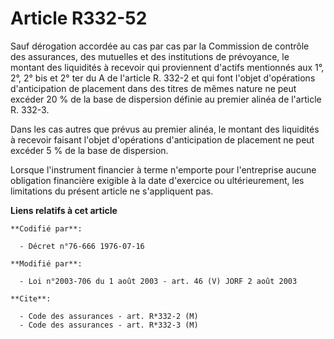 # Article R332-52

Sauf dérogation accordée au cas par cas par la Commission de contrôle des assurances, des mutuelles et des institutions de
prévoyance, le montant des liquidités à recevoir qui proviennent d'actifs mentionnés aux 1°, 2°, 2° bis et 2° ter du A de
l'article R. 332-2 et qui font l'objet d'opérations d'anticipation de placement dans des titres de mêmes nature ne peut
excéder 20 % de la base de dispersion définie au premier alinéa de l'article R. 332-3.

Dans les cas autres que prévus au premier alinéa, le montant des liquidités à recevoir faisant l'objet d'opérations
d'anticipation de placement ne peut excéder 5 % de la base de dispersion.

Lorsque l'instrument financier à terme n'emporte pour l'entreprise aucune obligation financière exigible à la date d'exercice
ou ultérieurement, les limitations du présent article ne s'appliquent pas.

**Liens relatifs à cet article**

	**Codifié par**:

	  - Décret n°76-666 1976-07-16

	**Modifié par**:

	  - Loi n°2003-706 du 1 août 2003 - art. 46 (V) JORF 2 août 2003

	**Cite**:

	  - Code des assurances - art. R*332-2 (M)
	  - Code des assurances - art. R*332-3 (M)
